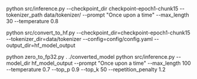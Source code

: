 python src/inference.py --checkpoint_dir checkpoint-epoch1-chunk15 --tokenizer_path data/tokenizer/ --prompt "Once upon a time" --max_length 30 --temperature 0.8


python src/convert_to_hf.py --checkpoint_dir=checkpoint-epoch1-chunk15 --tokenizer_dir=data/tokenizer --config=config/config.yaml --output_dir=hf_model_output

python zero_to_fp32.py . ./converted_model
python src/inference.py --model_dir hf_model_output --prompt "Once upon a time" --max_length 100 --temperature 0.7 --top_p 0.9 --top_k 50 --repetition_penalty 1.2

